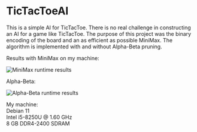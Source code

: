 # TicTacToeAI

This is a simple AI for TicTacToe. There is no real challenge in constructing an AI for a game like TicTacToe. The purpose of this project was the binary encoding of the board and an as efficient as possible MiniMax. The algorithm is implemented with and without Alpha-Beta pruning.

Results with MiniMax on my machine:

![MiniMax runtime results](http://marcluque.de/images/TicTacToeAI_time_mini-max_results.png)

Alpha-Beta:

![Alpha-Beta runtime results](http://marcluque.de/images/TicTacToeAI_time_alpha-beta_results.png)

My machine:  
Debian 11  
Intel i5-8250U @ 1.60 GHz  
8 GB DDR4-2400 SDRAM
